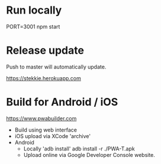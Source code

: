 # Run locally

PORT=3001 npm start

# Release update

Push to master will automatically update.

https://stekkie.herokuapp.com

# Build for Android / iOS

https://www.pwabuilder.com

- Build using web interface
- iOS upload via XCode 'archive' 
- Android
  - Locally 'adb install' 
    adb install -r ./PWA-T.apk
  - Upload online via Google Developer Console website.